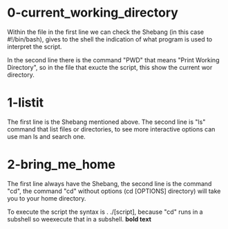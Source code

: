 # 0-current_working_directory

Within the file in the first line we can check the Shebang (in this case #!/bin/bash), gives to the shell the indication of what program is used to interpret the script.

In the second line there is the command "PWD" that means "Print Working Directory", so in the file that exucte the script, this show the current wor directory.

# 1-listit

The first line is the Shebang mentioned above. The second line is "ls" command that list files or directories, to see more interactive options can use man ls and search one.

# 2-bring_me_home

The first line always have the Shebang, the second line is the command "cd", the command "cd" without options (cd [OPTIONS] directory) will take you to your home directory.

To execute the script the syntax is . ./[script], because "cd" runs in a subshell so weexecute that in a subshell. **bold text**
